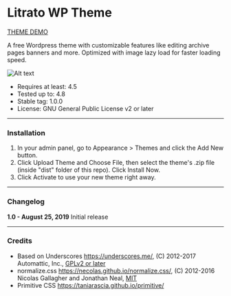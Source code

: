 # Litrato WP Theme

[THEME DEMO](http://lamswpdemo.rf.gd/litrato/)

A free Wordpress theme with customizable features like editing archive pages banners and more. Optimized with image lazy load for faster loading speed.

![Alt text](https://himigatliwanag.files.wordpress.com/2019/10/litrato-screenshot.jpg "Litrato WP Theme")

- Requires at least: 4.5
- Tested up to: 4.8
- Stable tag: 1.0.0
- License: GNU General Public License v2 or later

---

### Installation

1. In your admin panel, go to Appearance > Themes and click the Add New button.
2. Click Upload Theme and Choose File, then select the theme's .zip file (inside "dist" folder of this repo). Click Install Now.
3. Click Activate to use your new theme right away.

---

### Changelog

**1.0 - August 25, 2019**
Initial release

---

### Credits

- Based on Underscores https://underscores.me/, (C) 2012-2017 Automattic, Inc., [GPLv2 or later](https://www.gnu.org/licenses/gpl-2.0.html)
- normalize.css https://necolas.github.io/normalize.css/, (C) 2012-2016 Nicolas Gallagher and Jonathan Neal, [MIT](https://opensource.org/licenses/MIT)
- Primitive CSS https://taniarascia.github.io/primitive/
